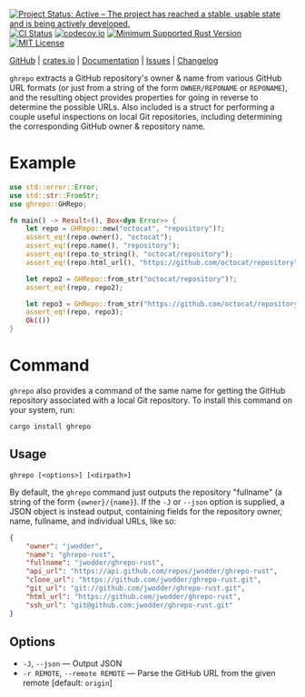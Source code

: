 [![Project Status: Active – The project has reached a stable, usable state and is being actively developed.](https://www.repostatus.org/badges/latest/active.svg)](https://www.repostatus.org/#active)
[![CI Status](https://github.com/jwodder/ghrepo-rust/actions/workflows/test.yml/badge.svg)](https://github.com/jwodder/ghrepo-rust/actions/workflows/test.yml)
[![codecov.io](https://codecov.io/gh/jwodder/ghrepo-rust/branch/master/graph/badge.svg)](https://codecov.io/gh/jwodder/ghrepo-rust)
[![Minimum Supported Rust Version](https://img.shields.io/badge/MSRV-1.73-orange)](https://www.rust-lang.org)
[![MIT License](https://img.shields.io/github/license/jwodder/ghrepo-rust.svg)](https://opensource.org/licenses/MIT)

[GitHub](https://github.com/jwodder/ghrepo-rust) | [crates.io](https://crates.io/crates/ghrepo) | [Documentation](https://docs.rs/ghrepo) | [Issues](https://github.com/jwodder/ghrepo-rust/issues) | [Changelog](https://github.com/jwodder/ghrepo-rust/blob/master/CHANGELOG.md)

`ghrepo` extracts a GitHub repository's owner & name from various GitHub URL
formats (or just from a string of the form `OWNER/REPONAME` or `REPONAME`), and
the resulting object provides properties for going in reverse to determine the
possible URLs.  Also included is a struct for performing a couple useful
inspections on local Git repositories, including determining the corresponding
GitHub owner & repository name.

Example
=======

```rust
use std::error::Error;
use std::str::FromStr;
use ghrepo::GHRepo;

fn main() -> Result<(), Box<dyn Error>> {
    let repo = GHRepo::new("octocat", "repository")?;
    assert_eq!(repo.owner(), "octocat");
    assert_eq!(repo.name(), "repository");
    assert_eq!(repo.to_string(), "octocat/repository");
    assert_eq!(repo.html_url(), "https://github.com/octocat/repository");

    let repo2 = GHRepo::from_str("octocat/repository")?;
    assert_eq!(repo, repo2);

    let repo3 = GHRepo::from_str("https://github.com/octocat/repository")?;
    assert_eq!(repo, repo3);
    Ok(())
}
```

Command
=======

`ghrepo` also provides a command of the same name for getting the GitHub
repository associated with a local Git repository.  To install this command on
your system, run:

    cargo install ghrepo

Usage
-----

```text
ghrepo [<options>] [<dirpath>]
```

By default, the `ghrepo` command just outputs the repository "fullname" (a
string of the form `{owner}/{name}`).  If the `-J` or `--json` option is
supplied, a JSON object is instead output, containing fields for the repository
owner, name, fullname, and individual URLs, like so:

```json
{
    "owner": "jwodder",
    "name": "ghrepo-rust",
    "fullname": "jwodder/ghrepo-rust",
    "api_url": "https://api.github.com/repos/jwodder/ghrepo-rust",
    "clone_url": "https://github.com/jwodder/ghrepo-rust.git",
    "git_url": "git://github.com/jwodder/ghrepo-rust.git",
    "html_url": "https://github.com/jwodder/ghrepo-rust",
    "ssh_url": "git@github.com:jwodder/ghrepo-rust.git"
}
```

Options
-------

- `-J`, `--json` — Output JSON
- `-r REMOTE`, `--remote REMOTE` — Parse the GitHub URL from the given remote
  [default: `origin`]
